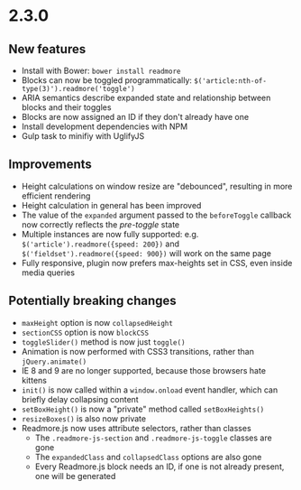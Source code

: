 # 2.3.0

## New features

- Install with Bower: `bower install readmore`
- Blocks can now be toggled programmatically: `$('article:nth-of-type(3)').readmore('toggle')`
- ARIA semantics describe expanded state and relationship between blocks and their toggles
- Blocks are now assigned an ID if they don't already have one
- Install development dependencies with NPM
- Gulp task to minifiy with UglifyJS

## Improvements

- Height calculations on window resize are "debounced", resulting in more efficient rendering
- Height calculation in general has been improved
- The value of the `expanded` argument passed to the `beforeToggle` callback now correctly reflects the _pre-toggle_ state
- Multiple instances are now fully supported: e.g. `$('article').readmore({speed: 200})` and `$('fieldset').readmore({speed: 900})` will work on the same page
- Fully responsive, plugin now prefers max-heights set in CSS, even inside media queries

## Potentially breaking changes

- `maxHeight` option is now `collapsedHeight`
- `sectionCSS` option is now `blockCSS`
- `toggleSlider()` method is now just `toggle()`
- Animation is now performed with CSS3 transitions, rather than `jQuery.animate()`
- IE 8 and 9 are no longer supported, because those browsers hate kittens
- `init()` is now called within a `window.onload` event handler, which can briefly delay collapsing content
- `setBoxHeight()` is now a "private" method called `setBoxHeights()`
- `resizeBoxes()` is also now private
- Readmore.js now uses attribute selectors, rather than classes
    - The `.readmore-js-section` and `.readmore-js-toggle` classes are gone
    - The `expandedClass` and `collapsedClass` options are also gone
    - Every Readmore.js block needs an ID, if one is not already present, one will be generated



